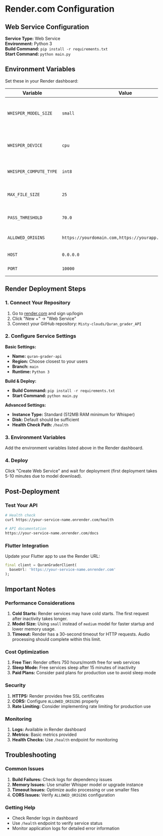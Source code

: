 # Render.com Configuration

## Web Service Configuration

**Service Type:** Web Service  
**Environment:** Python 3  
**Build Command:** `pip install -r requirements.txt`  
**Start Command:** `python main.py`  

## Environment Variables

Set these in your Render dashboard:

| Variable | Value | Description |
|----------|-------|-------------|
| `WHISPER_MODEL_SIZE` | `small` | Use smaller model for faster startup on Render |
| `WHISPER_DEVICE` | `cpu` | CPU processing (GPU not available on Render) |
| `WHISPER_COMPUTE_TYPE` | `int8` | Efficient computation for CPU |
| `MAX_FILE_SIZE` | `25` | Limit to 25MB for Render constraints |
| `PASS_THRESHOLD` | `70.0` | Minimum passing grade |
| `ALLOWED_ORIGINS` | `https://yourdomain.com,https://yourapp.onrender.com` | Replace with your domains |
| `HOST` | `0.0.0.0` | Required for Render |
| `PORT` | `10000` | Render's default port |

## Render Deployment Steps

### 1. Connect Your Repository

1. Go to [render.com](https://render.com) and sign up/login
2. Click "New +" → "Web Service"
3. Connect your GitHub repository: `Misty-clouds/Quran_grader_API`

### 2. Configure Service Settings

**Basic Settings:**
- **Name:** `quran-grader-api`
- **Region:** Choose closest to your users
- **Branch:** `main`
- **Runtime:** `Python 3`

**Build & Deploy:**
- **Build Command:** `pip install -r requirements.txt`
- **Start Command:** `python main.py`

**Advanced Settings:**
- **Instance Type:** Standard (512MB RAM minimum for Whisper)
- **Disk:** Default should be sufficient
- **Health Check Path:** `/health`

### 3. Environment Variables

Add the environment variables listed above in the Render dashboard.

### 4. Deploy

Click "Create Web Service" and wait for deployment (first deployment takes 5-10 minutes due to model download).

## Post-Deployment

### Test Your API

```bash
# Health check
curl https://your-service-name.onrender.com/health

# API documentation
https://your-service-name.onrender.com/docs
```

### Flutter Integration

Update your Flutter app to use the Render URL:

```dart
final client = QuranGraderClient(
  baseUrl: 'https://your-service-name.onrender.com'
);
```

## Important Notes

### Performance Considerations

1. **Cold Starts:** Render services may have cold starts. The first request after inactivity takes longer.
2. **Model Size:** Using `small` instead of `medium` model for faster startup and lower memory usage.
3. **Timeout:** Render has a 30-second timeout for HTTP requests. Audio processing should complete within this limit.

### Cost Optimization

1. **Free Tier:** Render offers 750 hours/month free for web services
2. **Sleep Mode:** Free services sleep after 15 minutes of inactivity
3. **Paid Plans:** Consider paid plans for production use to avoid sleep mode

### Security

1. **HTTPS:** Render provides free SSL certificates
2. **CORS:** Configure `ALLOWED_ORIGINS` properly
3. **Rate Limiting:** Consider implementing rate limiting for production use

### Monitoring

1. **Logs:** Available in Render dashboard
2. **Metrics:** Basic metrics provided
3. **Health Checks:** Use `/health` endpoint for monitoring

## Troubleshooting

### Common Issues

1. **Build Failures:** Check logs for dependency issues
2. **Memory Issues:** Use smaller Whisper model or upgrade instance
3. **Timeout Issues:** Optimize audio processing or use smaller files
4. **CORS Issues:** Verify `ALLOWED_ORIGINS` configuration

### Getting Help

- Check Render logs in dashboard
- Use `/health` endpoint to verify service status
- Monitor application logs for detailed error information
